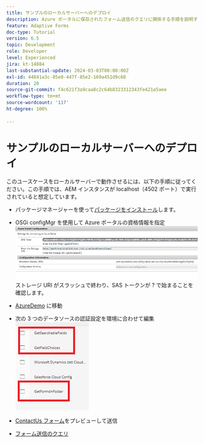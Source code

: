 ```yaml
---
title: サンプルのローカルサーバーへのデプロイ
description: Azure ポータルに保存されたフォーム送信のクエリに関係する手順を説明するマルチパートチュートリアル
feature: Adaptive Forms
doc-type: Tutorial
version: 6.5
topic: Development
role: Developer
level: Experienced
jira: kt-14884
last-substantial-update: 2024-03-03T00:00:00Z
exl-id: 44841a3c-85e0-447f-85e2-169a451d9c68
duration: 20
source-git-commit: f4c621f3a9caa8c2c64b8323312343fe421a5aee
workflow-type: tm+mt
source-wordcount: '117'
ht-degree: 100%

---
```


# サンプルのローカルサーバーへのデプロイ

このユースケースをローカルサーバーで動作させるには、以下の手順に従ってください。この手順では、AEM インスタンスが localhost（4502 ポート）で実行されていると想定しています。

* パッケージマネージャーを使って[パッケージをインストール](assets/azuredemo.all-1.0.0-SNAPSHOT.zip)します。

* OSGi configMgr を使用して Azure ポータルの資格情報を指定
  ![azure-portal](assets/azure-portal-config.png)
ストレージ URI がスラッシュで終わり、SAS トークンが ? で始まることを確認します。
*  [AzureDemo](http://localhost:4502/libs/fd/fdm/gui/components/admin/fdmcloudservice/fdm.html/conf/azuredemo) に移動

* 次の 3 つのデータソースの認証設定を環境に合わせて編集
  ![data-sources](assets/fdm-data-sources.png)

* [ContactUs フォーム](http://localhost:4502/content/dam/formsanddocuments/azureportal/contactus/jcr:content?wcmmode=disabled)をプレビューして送信

* [フォーム送信のクエリ](http://localhost:4502/content/dam/formsanddocuments/azureportal/queryformsubmissions/jcr:content?wcmmode=disabled)
